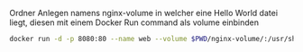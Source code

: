 
Ordner Anlegen namens nginx-volume in welcher eine Hello World datei liegt, diesen mit einem Docker Run command als volume einbinden

```sh
docker run -d -p 8080:80 --name web --volume $PWD/nginx-volume/:/usr/share/nginx/html/ nginx
```

